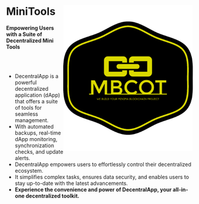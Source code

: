 # MiniTools   <img src="logo_yellow.png" width="350" title="Healthcare Appointment / Remainder system" alt="Healthcare Appointment / Remainder system" align="right">
**Empowering Users with a Suite of Decentralized Mini Tools**

<br/><br/>

  - DecentralApp is a powerful decentralized application (dApp) that offers a suite of tools for seamless management. 
  - With automated backups, real-time dApp monitoring, synchronization checks, and update alerts.
  - DecentralApp empowers users to effortlessly control their decentralized ecosystem.
  - It simplifies complex tasks, ensures data security, and enables users to stay up-to-date with the latest advancements. 
  - **Experience the convenience and power of DecentralApp, your all-in-one decentralized toolkit.**
